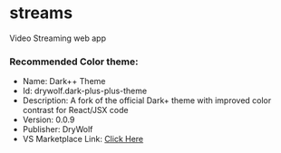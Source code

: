 # streams

Video Streaming web app

### Recommended Color theme:

- Name: Dark++ Theme
- Id: drywolf.dark-plus-plus-theme
- Description: A fork of the official Dark+ theme with improved color contrast for React/JSX code
- Version: 0.0.9
- Publisher: DryWolf
- VS Marketplace Link: [Click Here](https://marketplace.visualstudio.com/items?itemName=DryWolf.dark-plus-plus-theme)
